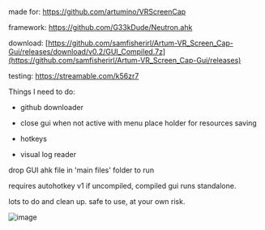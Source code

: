 made for: https://github.com/artumino/VRScreenCap

framework: https://github.com/G33kDude/Neutron.ahk

download: [https://github.com/samfisherirl/Artum-VR_Screen_Cap-Gui/releases/download/v0.2/GUI_Compiled.7z](https://github.com/samfisherirl/Artum-VR_Screen_Cap-Gui/releases)

testing: https://streamable.com/k56zr7

Things I need to do:

- github downloader

- close gui when not active with menu place holder for resources saving

- hotkeys

- visual log reader

drop GUI ahk file in  'main files' folder to run

requires autohotkey v1 if uncompiled, compiled gui runs standalone. 

lots to do and clean up. safe to use, at your own risk.

 ![image](https://user-images.githubusercontent.com/98753696/185177113-24e9d256-77b9-4150-9f4a-3d8efb2e8399.png)
